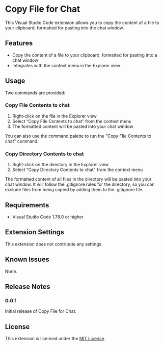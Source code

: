 # Copy File for Chat

This Visual Studio Code extension allows you to copy the content of a file to your clipboard, formatted for pasting into the chat window.

## Features

- Copy the content of a file to your clipboard, formatted for pasting into a chat window
- Integrates with the context menu in the Explorer view

## Usage

Two commands are provided:

### Copy File Contents to chat

1. Right-click on the file in the Explorer view
2. Select "Copy File Contents to chat" from the context menu
3. The formatted content will be pasted into your chat window

You can also use the command palette to run the "Copy File Contents to chat" command.

### Copy Directory Contents to chat

1. Right-click on the directory in the Explorer view
2. Select "Copy Directory Contents to chat" from the context menu

The formatted content of all files in the directory will be pasted into your chat window. It will follow 
the .gitignore rules for the directory, so you can exclude files from being copied by adding them to the .gitignore file.

## Requirements

- Visual Studio Code 1.78.0 or higher

## Extension Settings

This extension does not contribute any settings.

## Known Issues

None.

## Release Notes

### 0.0.1

Initial release of Copy File for Chat.

## License

This extension is licensed under the [MIT License](LICENSE).